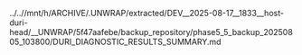 ../..//mnt/h/ARCHIVE/.UNWRAP/extracted/DEV__2025-08-17__1833__host-duri-head/__UNWRAP/5f47aafebe/backup_repository/phase5_5_backup_20250805_103800/DURI_DIAGNOSTIC_RESULTS_SUMMARY.md